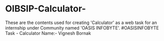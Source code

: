 # OIBSIP-Calculator-
These are the contents used for creating 'Calculator' as a web task for an internship under Community named 'OASIS INFOBYTE'.
#OASISINFOBYTE
Task - Calculator
Name:- Vignesh Bornak
